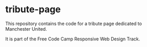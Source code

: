 # tribute-page

This repository contains the code for a tribute page dedicated to Manchester United. 

It is part of the Free Code Camp Responsive Web Design Track.
